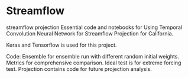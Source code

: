# Streamflow
streamflow projection
Essential code and notebooks for Using Temporal Convolution Neural Network for Streamflow Projection for California. 

Keras and Tensorflow is used for this project. 

Code:
Ensemble for ensemble run with different random initial weights. Metrics for comprehensive comparison. Ideal test is for extreme forcing test. Projection contains code for future projection analysis. 


